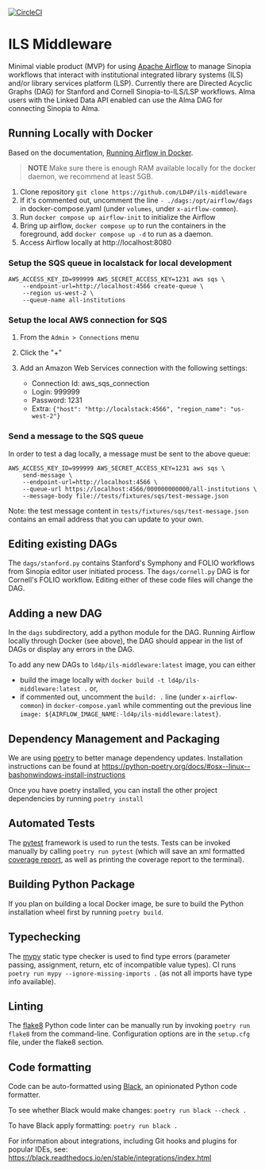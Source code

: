 [![CircleCI](https://circleci.com/gh/LD4P/ils-middleware/tree/main.svg?style=svg)](https://circleci.com/gh/LD4P/ils-middleware/tree/main)

# ILS Middleware
Minimal viable product (MVP) for using [Apache Airflow][AF] to manage Sinopia workflows
that interact with institutional integrated library systems (ILS) and/or
library services platform (LSP). Currently there are Directed Acyclic Graphs (DAG)
for Stanford and Cornell Sinopia-to-ILS/LSP workflows. Alma users with the Linked Data API enabled can use the Alma DAG for connecting Sinopia to Alma.

## Running Locally with Docker
Based on the documentation, [Running Airflow in Docker](https://airflow.apache.org/docs/apache-airflow/stable/start/docker.html).

> **NOTE** Make sure there is enough RAM available locally for the
> docker daemon, we recommend at least 5GB.

1. Clone repository `git clone https://github.com/LD4P/ils-middleware`
1. If it's commented out, uncomment the line `- ./dags:/opt/airflow/dags` in docker-compose.yaml (under `volumes`, under `x-airflow-common`).
1. Run `docker compose up airflow-init` to initialize the Airflow
1. Bring up airflow, `docker compose up` to run the containers in the foreground,
   add `docker compose up -d` to run as a daemon.
1. Access Airflow locally at http://localhost:8080

### Setup the SQS queue in localstack for local development

```
AWS_ACCESS_KEY_ID=999999 AWS_SECRET_ACCESS_KEY=1231 aws sqs \
    --endpoint-url=http://localhost:4566 create-queue \
    --region us-west-2 \
    --queue-name all-institutions
```

### Setup the local AWS connection for SQS

1. From the `Admin > Connections` menu
2. Click the "+"
3. Add an Amazon Web Services connection with the following settings:

    * Connection Id: aws_sqs_connection
    * Login: 999999
    * Password: 1231
    * Extra: `{"host": "http://localstack:4566", "region_name": "us-west-2"}`

### Send a message to the SQS queue

In order to test a dag locally, a message must be sent to the above queue:
```
AWS_ACCESS_KEY_ID=999999 AWS_SECRET_ACCESS_KEY=1231 aws sqs \
    send-message \
    --endpoint-url=http://localhost:4566 \
    --queue-url https://localhost:4566/000000000000/all-institutions \
    --message-body file://tests/fixtures/sqs/test-message.json
```

Note: the test message content in `tests/fixtures/sqs/test-message.json` contains an email address that you can update to your own.

## Editing existing DAGs
The `dags/stanford.py` contains Stanford's Symphony and FOLIO workflows from
Sinopia editor user initiated process. The `dags/cornell.py` DAG is for Cornell's
FOLIO workflow. Editing either of these code files will change the DAG.

## Adding a new DAG
In the `dags` subdirectory, add a python module for the DAG. Running Airflow
locally through Docker (see above), the DAG should appear in the list of DAGs
or display any errors in the DAG.

To add any new DAGs to `ld4p/ils-middleware:latest` image, you can either
* build the image locally with `docker build -t ld4p/ils-middleware:latest .` or,
* if commented out, uncomment the `build: .` line (under `x-airflow-common`) in `docker-compose.yaml`
while commenting out the previous line `image: ${AIRFLOW_IMAGE_NAME:-ld4p/ils-middleware:latest}`.

## Dependency Management and Packaging
We are using [poetry][POET] to better manage dependency updates. Installation
instructions can be found at https://python-poetry.org/docs/#osx--linux--bashonwindows-install-instructions

Once you have poetry installed, you can install the other project dependencies
by running `poetry install`

## Automated Tests

The [pytest][PYTEST] framework is used to run the tests.  Tests can be invoked manually by calling `poetry run pytest` (which will save an xml formatted [coverage report][PYTESTCOV], as well as printing the coverage report to the terminal).

## Building Python Package
If you plan on building a local Docker image, be sure to build the Python
installation wheel first by running `poetry build`.

## Typechecking

The [mypy][MYPY] static type checker is used to find type errors (parameter passing, assignment, return, etc of incompatible value types).  CI runs `poetry run mypy --ignore-missing-imports .` (as not all imports have type info available).

## Linting

The [flake8][FLK8] Python code linter can be manually run by invoking `poetry run flake8` from
the command-line. Configuration options are in the `setup.cfg` file, under the flake8 section.

## Code formatting

Code can be auto-formatted using [Black][BLACK], an opinionated Python code formatter.

To see whether Black would make changes: `poetry run black --check .`

To have Black apply formatting: `poetry run black .`

For information about integrations, including Git hooks and plugins for popular IDEs, see:  https://black.readthedocs.io/en/stable/integrations/index.html

[AF]: https://airflow.apache.org/
[BLACK]: https://black.readthedocs.io/
[FLK8]: https://flake8.pycqa.org/en/latest/
[POET]: https://python-poetry.org/
[PYTEST]: https://docs.pytest.org/
[PYTESTCOV]: https://github.com/pytest-dev/pytest-cov
[MYPY]: https://mypy.readthedocs.io/en/stable/
